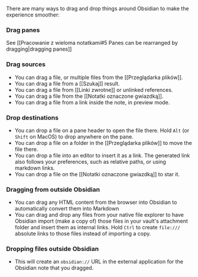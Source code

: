 There are many ways to drag and drop things around Obsidian to make the experience smoother:

### Drag panes

See [[Pracowanie z wieloma notatkami#5 Panes can be rearranged by dragging|dragging panes]]

### Drag sources

- You can drag a file, or multiple files from the [[Przeglądarka plików]].
- You can drag a file from a [[Szukaj]] result.
- You can drag a file from [[Linki zwrotne]] or unlinked references.
- You can drag a file from the [[Notatki oznaczone gwiazdką]].
- You can drag a file from a link inside the note, in preview mode.

### Drop destinations

- You can drop a file on a pane header to open the file there. Hold `Alt` (or `Shift` on MacOS) to drop anywhere on the pane.
- You can drop a file on a folder in the [[Przeglądarka plików]] to move the file there.
- You can drop a file into an editor to insert it as a link. The generated link also follows your preferences, such as relative paths, or using markdown links.
- You can drop a file on the [[Notatki oznaczone gwiazdką]] to star it.

### Dragging from outside Obsidian

- You can drag any HTML content from the browser into Obsidian to automatically convert them into Markdown
- You can drag and drop any files from your native file explorer to have Obsidian import (make a copy of) those files in your vault's attachment folder and insert them as internal links. Hold `Ctrl` to create `file:///` absolute links to those files instead of importing a copy.

### Dropping files outside Obsidian

- This will create an `obsidian://` URL in the external application for the Obsidian note that you dragged.
